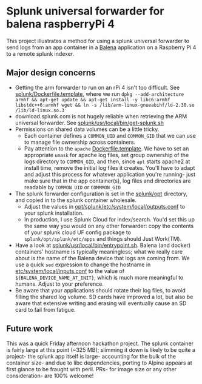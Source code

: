 # Splunk universal forwarder for balena raspberryPi 4

This project illustrates a method for using a splunk universal forwarder to send logs from an app container in a [Balena](https://balena.io) application on a Raspberry Pi 4 to a remote splunk indexer.

## Major design concerns
* Getting the arm forwarder to run on an rPi 4 isn't too difficult. See [splunk/Dockerfile.template](splunk/Dockerfile.template), where we run 
`dpkg --add-architecture armhf && apt-get update && apt-get install -y libc6:armhf libstdc++6:armhf wget && ln -s /lib/arm-linux-gnueabihf/ld-2.30.so /lib/ld-linux.so.3`
* download.splunk.com is not hugely reliable when retrieving the ARM universal forwarder. See [splunk/usr/local/bin/get-splunk.sh](splunk/usr/local/bin/get-splunk.sh)
* Permissions on shared data volumes can be a little tricky. 
	* Each container defines a `COMMON_UID` and `COMMON_GID` that we can use to manage file ownership across containers.
	* Pay attention to the `apache` [Dockerfile.template](apache/Dockerfile.template). We have to set an appropriate `umask` for apache log files, set group ownership of the logs directory to `COMMON_GID`, and then, since `apt` starts apache2 at install time, remove the initial log files it creates. You'll have to adapt and adjust this process for whatever application you're running- just make sure that in the app container(s), log files and directories are readable by `COMMON_UID` or `COMMMON_GID`
* The splunk forwarder configuration is set in the [splunk/opt](splunk/opt) directory, and copied in to the splunk container wholesale.
	* Adjust the values in [opt/splunk/etc/system/local/outputs.conf](opt/splunk/etc/system/local/outputs.conf) to your splunk installation.
	* In production, I use Splunk Cloud for index/search. You'd set this up the same way you would on any other forwarder: copy the contents of your splunk cloud UF config package to `splunk/opt/splunk/etc/apps` and things should Just Work(TM).
*  Have a look at [splunk/usr/local/bin/entrypoint.sh](splunk/usr/local/bin/entrypoint.sh). Balena (and docker) containers' hostname is typically meaningless; what we really care about is the name of the Balena device that logs are coming from. We use a quick `sed` expression to change the hostname in [etc/system/local/inputs.conf](splunk/opt/splunk/etc/system/local/inputs.conf) to the value of `${BALENA_DEVICE_NAME_AT_INIT}`, which is much more meaningful to humans. Adjust to your preference.
*  Be aware that your applications should rotate their log files, to avoid filling the shared log volume. SD cards have improved a lot, but also be aware that extensive writing and erasing will eventually cause an SD card to fail from fatigue.

## Future work
This was a quick Friday afternoon hackathon project. The splunk container is fairly large at this point (~325 MB); slimming it down is likely to be quite a project- the splunk app itself is large- accounting for the bulk of the container size- and due to libc dependencies, porting to Alpine appears at first glance to be fraught with peril. PRs- for image size or any other consideration- are 100% welcome!